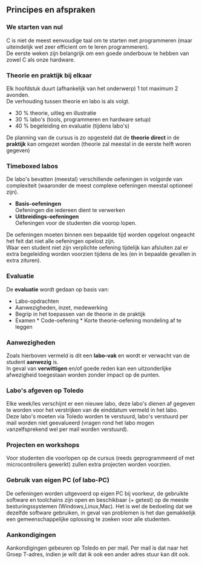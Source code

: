 
## Principes en afspraken

### We starten van nul

C is niet de meest eenvoudige taal om te starten met programmeren (maar uiteindelijk wel zeer efficient om te leren programmeren).  
De eerste weken zijn belangrijk om een goede onderbouw te hebben van zowel C als onze hardware.  

### Theorie en praktijk bij elkaar

Elk hoofdstuk duurt (afhankelijk van het onderwerp) 1 tot maximum 2 avonden.  
De verhouding tussen theorie en labo is als volgt.

* 30 % theorie, uitleg en illustratie
* 30 % labo's (tools, programmeren en hardware setup)
* 40 % begeleiding en evaluatie  (tijdens labo's)

De planning van de cursus is zo opgesteld dat de **theorie direct** in de **praktijk** kan omgezet worden (theorie zal meestal in de eerste helft woren gegeven)

### Timeboxed labos

De labo's bevatten (meestal) verschillende oefeningen in volgorde van complexiteit (waaronder de meest complexe oefeningen meestal optioneel zijn).  

* **Basis-oefeningen**  
Oefeningen die iedereen dient te verwerken
* **Uitbreidings-oefeningen**  
Oefeningen voor de studenten die voorop lopen.

De oefeningen moeten binnen een bepaalde tijd worden opgelost ongeacht het feit dat niet alle oefeningen opelost zijn.  
Waar een student niet zijn verplichte oefening tijdelijk kan afsluiten zal er extra begeleiding worden voorzien tijdens de les (en in bepaalde gevallen in extra zituren).

### Evaluatie

De **evaluatie** wordt gedaan op basis van:

* Labo-opdrachten
* Aanwezigheden, inzet, medewerking  
* Begrip in het toepassen van de theorie in de praktijk
* Examen
      * Code-oefening
      * Korte theorie-oefening mondeling af te leggen

### Aanwezigheden

Zoals hierboven vermeld is dit een **labo-vak** en wordt er verwacht van de student **aanwezig** is.  
In geval van **verwittigen** en/of goede reden kan een uitzonderlijke afwezigheid toegestaan worden zonder impact op de punten.

### Labo's afgeven op Toledo

Elke week/les verschijnt er een nieuwe labo,  deze  labo's dienen af gegeven te worden voor het verstrijken van de einddatum vermeld in het labo.  
Deze labo's moeten via Toledo worden te verstuurd, labo's verstuurd per mail worden niet geevalueerd (vragen rond het labo mogen vanzelfsprekend wel per mail worden verstuurd).  

### Projecten en workshops

Voor studenten die voorlopen op de cursus (reeds geprogrammeerd of met microcontrollers gewerkt) zullen extra projecten worden voorzien.

### Gebruik van eigen PC (of labo-PC)

De oefeningen worden uitgevoerd op eigen PC bij voorkeur, de gebruikte software en toolchains zijn open en beschikbaar (+ getest) op de meeste besturingssystemen (Windows,Linux,Mac).
Het is wel de bedoeling dat we dezelfde software gebruiken, in geval van problemen is het dan gemakkelijk een gemeenschappelijke oplossing te zoeken voor alle studenten.

### Aankondigingen

Aankondigingen gebeuren op Toledo en per mail.
Per mail is dat naar het Groep T-adres, indien je wilt dat ik ook een ander adres stuur kan dit ook.
